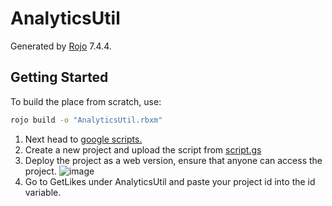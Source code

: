 # AnalyticsUtil
Generated by [Rojo](https://github.com/rojo-rbx/rojo) 7.4.4.

## Getting Started
To build the place from scratch, use:

```bash
rojo build -o "AnalyticsUtil.rbxm"
```

1. Next head to [google scripts.](https://script.google.com/home)
2. Create a new project and upload the script from [script.gs](https://raw.githubusercontent.com/FordNGuns/AnalyticsUtil/refs/heads/main/script/script.gs)
3. Deploy the project as a web version, ensure that anyone can access the project.
   ![image](https://github.com/user-attachments/assets/a653c154-e3c1-4b2c-ac2c-0912a743c441)
5. Go to GetLikes under AnalyticsUtil and paste your project id into the id variable.

